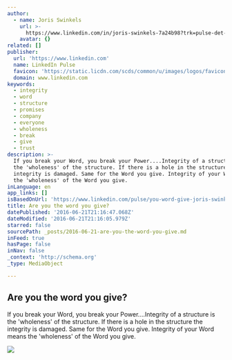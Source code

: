 ```yaml
---
author:
  - name: Joris Swinkels
    url: >-
      https://www.linkedin.com/in/joris-swinkels-7a24b98?trk=pulse-det-athr_prof-art_hdr
    avatar: {}
related: []
publisher:
  url: 'https://www.linkedin.com'
  name: LinkedIn Pulse
  favicon: 'https://static.licdn.com/scds/common/u/images/logos/favicons/v1/favicon.ico'
  domain: www.linkedin.com
keywords:
  - integrity
  - word
  - structure
  - promises
  - company
  - everyone
  - wholeness
  - break
  - give
  - trust
description: >-
  If you break your Word, you break your Power....Integrity of a structure is
  the 'wholeness' of the structure. If there is a hole in the structure the
  integrity is damaged. Same for the Word you give. Integrity of your Word means
  the 'wholeness' of the Word you give.
inLanguage: en
app_links: []
isBasedOnUrl: 'https://www.linkedin.com/pulse/you-word-give-joris-swinkels?trk=mp-author-card'
title: Are you the word you give?
datePublished: '2016-06-21T21:16:47.068Z'
dateModified: '2016-06-21T21:16:05.979Z'
starred: false
sourcePath: _posts/2016-06-21-are-you-the-word-you-give.md
inFeed: true
hasPage: false
inNav: false
_context: 'http://schema.org'
_type: MediaObject

---
```

<article style=""><h1>Are you the word you give?</h1><p>If you break your Word, you break your Power....Integrity of a structure is the 'wholeness' of the structure. If there is a hole in the structure the integrity is damaged. Same for the Word you give. Integrity of your Word means the 'wholeness' of the Word you give.</p><img src="https://media.licdn.com/mpr/mpr/jc/AAEAAQAAAAAAAAeLAAAAJDE0YTY5ZTNjLTQwZmYtNDE0My04NzRhLTg0OGY3NDU1MGEyNg.jpg" /></article>